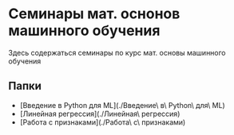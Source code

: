 # Семинары мат. оснонов машинного обучения

Здесь содержаться семинары по курс мат. основы машинного обучения

## Папки

- [Введение в Python для ML](./Введение\ в\ Python\ для\ ML)
- [Линейная регрессия](./Линейная\ регрессия)
- [Работа с признаками](./Работа\ с\ признаками)